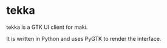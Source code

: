 # tekka

tekka is a GTK UI client for maki.

It is written in Python and uses PyGTK to render the interface.
